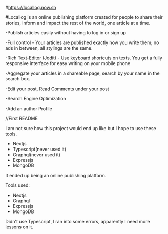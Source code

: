 #https://locallog.now.sh

#Locallog is an online publishing platform created for people to share their stories, inform and impact the rest of the world, one article at a time.

-Publish articles easily without having to log in or sign up
            
-Full control - Your articles are published exactly how you write them; no ads in between, all stylings are the same.
            
-Rich Text-Editor (Jodit) - Use keyboard shortcuts on texts. You get a fully responsive interface for easy writing on your mobile phone
            
-Aggregate your articles in a shareable page, search by your name in the search box.
            
-Edit your post, Read Comments under your post

-Search Engine Optimization

-Add an author Profile

//First README

I am not sure how this project would end up like but I hope to use these tools.

- Nextjs
- Typescript(never used it)
- Graphql(never used it)
- Expressjs
- MongoDB

It ended up being an online publishing platform.

Tools used: 

- Nextjs
- Graphql
- Expressjs
- MongoDB

Didn't use Typescript, I ran into some errors, apparently I need more lessons on it.
